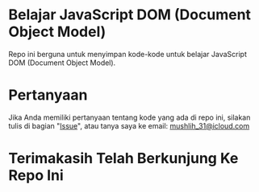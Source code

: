 # Belajar JavaScript DOM (Document Object Model)
Repo ini berguna untuk menyimpan kode-kode untuk belajar JavaScript DOM (Document Object Model).
# Pertanyaan
Jika Anda memiliki pertanyaan tentang kode yang ada di repo ini, silakan tulis di bagian "[Issue](https://github.com/mushlih-almubarak/Belajar-JavaScript-DOM/issues)", atau tanya saya ke email: mushlih_31@icloud.com
# Terimakasih Telah Berkunjung Ke Repo Ini

